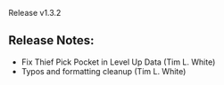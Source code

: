 Release v1.3.2

## Release Notes:
* Fix Thief Pick Pocket in Level Up Data (Tim L. White)
* Typos and formatting cleanup (Tim L. White)
